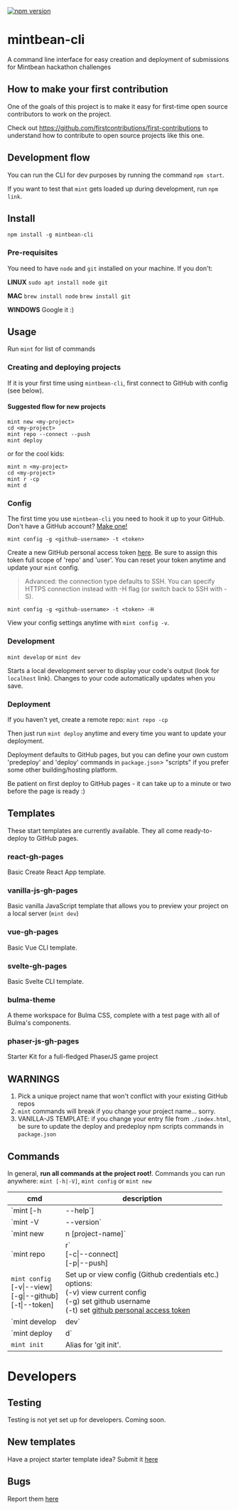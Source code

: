 [![npm version](https://badge.fury.io/js/mintbean-cli.svg)](https://badge.fury.io/js/mintbean-cli)

# mintbean-cli

A command line interface for easy creation and deployment of submissions for Mintbean hackathon challenges

## How to make your first contribution

One of the goals of this project is to make it easy for first-time open source contributors to work on the project.

Check out https://github.com/firstcontributions/first-contributions to understand how to contribute to open source projects like this one.

## Development flow

You can run the CLI for dev purposes by running the command `npm start`.

If you want to test that `mint` gets loaded up during development, run `npm link`.

## Install

`npm install -g mintbean-cli`

### Pre-requisites

You need to have `node` and `git` installed on your machine. If you don't:

**LINUX** `sudo apt install node git`

**MAC** `brew install node` `brew install git`

**WINDOWS** Google it :)

## Usage

Run `mint` for list of commands

### Creating and deploying projects

If it is your first time using `mintbean-cli`, first connect to GitHub with config (see below).

#### Suggested flow for new projects

```shell
mint new <my-project>
cd <my-project>
mint repo --connect --push
mint deploy
```

or for the cool kids:

```shell
mint n <my-project>
cd <my-project>
mint r -cp
mint d
```

### Config

The first time you use `mintbean-cli` you need to hook it up to your GitHub. Don't have a GitHub account? [Make one!](https://github.com/join)

`mint config -g <github-username> -t <token>`

Create a new GitHub personal access token [here](https://github.com/settings/tokens). Be sure to assign this token full scope of 'repo' and 'user'. You can reset your token anytime and update your `mint` config.

> Advanced: the connection type defaults to SSH. You can specify HTTPS connection instead with -H flag (or switch back to SSH with -S).

`mint config -g <github-username> -t <token> -H`

View your config settings anytime with `mint config -v`.

### Development

`mint develop` or `mint dev`

Starts a local development server to display your code's output (look for `localhost` link). Changes to your code automatically updates when you save.

### Deployment

If you haven't yet, create a remote repo: `mint repo -cp`

Then just run `mint deploy` anytime and every time you want to update your deployment.

Deployment defaults to GitHub pages, but you can define your own custom 'predeploy' and 'deploy' commands in `package.json`> "scripts" if you prefer some other building/hosting platform.

Be patient on first deploy to GitHub pages - it can take up to a minute or two before the page is ready :)

## Templates

These start templates are currently available. They all come ready-to-deploy to GitHub pages.

### react-gh-pages

Basic Create React App template.

### vanilla-js-gh-pages

Basic vanilla JavaScript template that allows you to preview your project on a local server (`mint dev`)

### vue-gh-pages

Basic Vue CLI template.

### svelte-gh-pages

Basic Svelte CLI template.

### bulma-theme

A theme workspace for Bulma CSS, complete with a test page with all of Bulma's components.

### phaser-js-gh-pages

Starter Kit for a full-fledged PhaserJS game project

## WARNINGS

1. Pick a unique project name that won't conflict with your existing GitHub repos
2. `mint` commands will break if you change your project name... sorry.
3. VANILLA-JS TEMPLATE: if you change your entry file from `./index.html`, be sure to update the deploy and predeploy npm scripts commands in `package.json`

## Commands

In general, **run all commands at the project root!**. Commands you can run anywhere: `mint [-h|-V]`, `mint config` or `mint new`

| cmd                                                                    | description                                                                                                                                                                                                                                                     |
| ---------------------------------------------------------------------- | --------------------------------------------------------------------------------------------------------------------------------------------------------------------------------------------------------------------------------------------------------------- |
| `mint [-h                                                              | --help`]                                                                                                                                                                                                                                                        |
| `mint -V                                                               | --version`                                                                                                                                                                                                                                                      |
| `mint new                                                              | n [project-name]`                                                                                                                                                                                                                                               |
| `mint repo                                                             | r`<br> [-c\|--connect]<br> [-p\|--push]                                                                                                                                                                                                                         |
| `mint config` <br> [-v\|--view] <br> [-g\|--github] <br> [-t\|--token] | Set up or view config (Github credentials etc.)<br> options: <br> (-v) view current config<br>(-g) set github username <br>(-t) set [github personal access token](https://docs.github.com/en/github/authenticating-to-github/creating-a-personal-access-token) |
| `mint develop                                                          | dev`                                                                                                                                                                                                                                                            |
| `mint deploy                                                           | d`                                                                                                                                                                                                                                                              |
| `mint init`                                                            | Alias for 'git init'.                                                                                                                                                                                                                                           |

# Developers

## Testing

Testing is not yet set up for developers. Coming soon.

## New templates

Have a project starter template idea? Submit it [here](https://github.com/clairefro/mintbean-cli/issues/new?assignees=&labels=template&template=template-proposal.md&title=Template+proposal%3A+)

## Bugs

Report them [here](https://github.com/clairefro/mintbean-cli/issues/new?assignees=&labels=&template=bug_report.md&title=)
